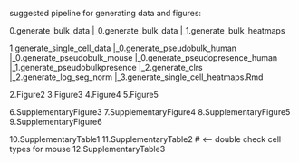 
suggested pipeline for generating data and figures:

0.generate_bulk_data
  |_0.generate_bulk_data
  |_1.generate_bulk_heatmaps

1.generate_single_cell_data
  |_0.generate_pseudobulk_human
  |_0.generate_pseudobulk_mouse
  |_0.generate_pseudopresence_human
  |_1.generate_pseudobulkpresence
  |_2.generate_clrs
  |_2.generate_log_seg_norm
  |_3.generate_single_cell_heatmaps.Rmd

2.Figure2
3.Figure3
4.Figure4
5.Figure5

6.SupplementaryFigure3
7.SupplementaryFigure4
8.SupplementaryFigure5
9.SupplementaryFigure6

10.SupplementaryTable1
11.SupplementaryTable2 # <-- double check cell types for mouse
12.SupplementaryTable3
